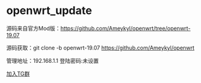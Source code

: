 # openwrt_update

源码来自官方Mod版：https://github.com/Ameykyl/openwrt/tree/openwrt-19.07

源码获取：git clone -b openwrt-19.07 https://github.com/Ameykyl/openwrt     

管理地址：192.168.1.1  登陆密码:未设置

[加入TG群]( https://t.me/ArisMantos)
  
  
  
  
  
  
  
  
  
  
  
  
  
  
  
  
  
  
  
  
  
  
  
  
  
  
  
  
  
  
  
  

[B]: https://t.me/joinchat/MHkJCxH8gUdV4UFBrxw_Ow

